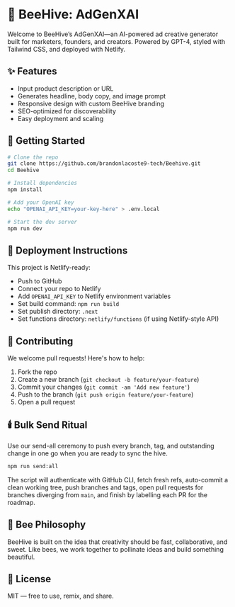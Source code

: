 # 🐝 BeeHive: AdGenXAI

Welcome to BeeHive’s AdGenXAI—an AI-powered ad creative generator built for marketers, founders, and creators. Powered by GPT-4, styled with Tailwind CSS, and deployed with Netlify.

## ✨ Features
- Input product description or URL
- Generates headline, body copy, and image prompt
- Responsive design with custom BeeHive branding
- SEO-optimized for discoverability
- Easy deployment and scaling

## 🚀 Getting Started

```bash
# Clone the repo
git clone https://github.com/brandonlacoste9-tech/Beehive.git
cd Beehive

# Install dependencies
npm install

# Add your OpenAI key
echo "OPENAI_API_KEY=your-key-here" > .env.local

# Start the dev server
npm run dev
```

## 🐝 Deployment Instructions

This project is Netlify-ready:

- Push to GitHub
- Connect your repo to Netlify
- Add `OPENAI_API_KEY` to Netlify environment variables
- Set build command: `npm run build`
- Set publish directory: `.next`
- Set functions directory: `netlify/functions` (if using Netlify-style API)

## 🧠 Contributing

We welcome pull requests! Here's how to help:

1. Fork the repo
2. Create a new branch (`git checkout -b feature/your-feature`)
3. Commit your changes (`git commit -am 'Add new feature'`)
4. Push to the branch (`git push origin feature/your-feature`)
5. Open a pull request

## 🕯️ Bulk Send Ritual

Use our send-all ceremony to push every branch, tag, and outstanding change in one go when you are ready to sync the hive.

```bash
npm run send:all
```

The script will authenticate with GitHub CLI, fetch fresh refs, auto-commit a clean working tree, push branches and tags, open pull requests for branches diverging from `main`, and finish by labelling each PR for the roadmap.

## 🐝 Bee Philosophy

BeeHive is built on the idea that creativity should be fast, collaborative, and sweet. Like bees, we work together to pollinate ideas and build something beautiful.

## 📄 License

MIT — free to use, remix, and share.
